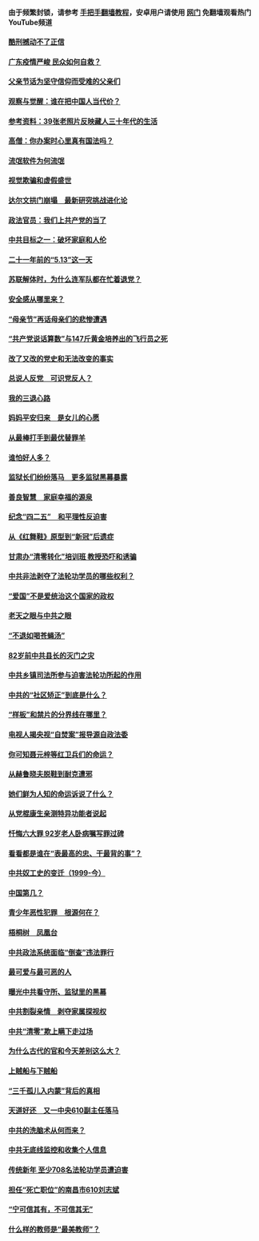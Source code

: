 #### 由于频繁封锁，请参考 [手把手翻墙教程](https://github.com/gfw-breaker/guides/wiki/)，安卓用户请使用 [网门](https://github.com/gfw-breaker/nogfw/blob/master/dl.md?t=06261601) 免翻墙观看热门YouTube频道 

#### [酷刑撼动不了正信](../pages/19/427414.md?t=06261601) 

#### [广东疫情严峻 民众如何自救？](../pages/19/427311.md?t=06261601) 

#### [父亲节话为坚守信仰而受难的父亲们](../pages/19/427033.md?t=06261601) 

#### [观察与觉醒：谁在把中国人当代价？](../pages/19/426987.md?t=06261601) 

#### [参考资料：39张老照片反映藏人三十年代的生活](../pages/19/426471.md?t=06261601) 

#### [高僧：你办案时心里真有国法吗？](../pages/19/426530.md?t=06261601) 

#### [流氓软件为何流氓](../pages/19/426531.md?t=06261601) 

#### [视觉欺骗和虚假盛世](../pages/19/426443.md?t=06261601) 

#### [达尔文拱门崩塌　最新研究挑战进化论](../pages/19/426009.md?t=06261601) 

#### [政法官员：我们上共产党的当了](../pages/19/425351.md?t=06261601) 

#### [中共目标之一：破坏家庭和人伦](../pages/19/424454.md?t=06261601) 

#### [二十一年前的“5.13”这一天](../pages/19/424814.md?t=06261601) 

#### [苏联解体时，为什么连军队都在忙着退党？](../pages/19/424335.md?t=06261601) 

#### [安全感从哪里来？](../pages/19/424336.md?t=06261601) 

#### [“母亲节”再话母亲们的悲惨遭遇](../pages/19/424234.md?t=06261601) 

#### [“共产党说话算数”与147斤黄金培养出的飞行员之死](../pages/19/424115.md?t=06261601) 

#### [改了又改的党史和无法改变的事实](../pages/19/424037.md?t=06261601) 

#### [总说人反党　可识党反人？](../pages/19/423820.md?t=06261601) 

#### [我的三退心路](../pages/19/423876.md?t=06261601) 

#### [妈妈平安归来　是女儿的心愿](../pages/19/423947.md?t=06261601) 

#### [从最棒打手到最优替罪羊](../pages/19/423819.md?t=06261601) 

#### [谁怕好人多？](../pages/19/423774.md?t=06261601) 

#### [监狱长们纷纷落马　更多监狱黑幕暴露](../pages/19/423787.md?t=06261601) 

#### [善良智慧　家庭幸福的源泉](../pages/19/423632.md?t=06261601) 

#### [纪念“四二五”　和平理性反迫害](../pages/19/423660.md?t=06261601) 

#### [从《红舞鞋》原型到“新冠”后遗症](../pages/19/423509.md?t=06261601) 

#### [甘肃办“清零转化”培训班 教授恐吓和诱骗](../pages/19/423498.md?t=06261601) 

#### [中共非法剥夺了法轮功学员的哪些权利？](../pages/19/423392.md?t=06261601) 

#### [“爱国”不是爱统治这个国家的政权](../pages/19/423029.md?t=06261601) 

#### [老天之眼与中共之眼](../pages/19/423378.md?t=06261601) 

#### [“不退如喝苍蝇汤”](../pages/19/423287.md?t=06261601) 

#### [82岁前中共县长的灭门之灾](../pages/19/423055.md?t=06261601) 

#### [中共乡镇司法所参与迫害法轮功所起的作用](../pages/19/423064.md?t=06261601) 

#### [中共的“社区矫正”到底是什么？](../pages/19/422870.md?t=06261601) 

#### [“样板”和禁片的分界线在哪里？](../pages/19/422704.md?t=06261601) 

#### [电视人揭央视“自焚案”报导源自政法委](../pages/19/422770.md?t=06261601) 

#### [你可知聂元梓等红卫兵们的命运？](../pages/19/422848.md?t=06261601) 

#### [从赫鲁晓夫脱鞋到耐克遭邪](../pages/19/422826.md?t=06261601) 

#### [她们鲜为人知的命运诉说了什么？](../pages/19/422754.md?t=06261601) 

#### [从党棍康生亲测特异功能者说起](../pages/19/422657.md?t=06261601) 

#### [忏悔六大罪 92岁老人卧病嘱写罪过碑](../pages/19/422750.md?t=06261601) 

#### [看看都是谁在“表最高的忠、干最背的事”？](../pages/19/422703.md?t=06261601) 

#### [中共奴工史的变迁（1999-今）](../pages/19/422656.md?t=06261601) 

#### [中国第几？](../pages/19/422496.md?t=06261601) 

#### [青少年恶性犯罪　根源何在？](../pages/19/422449.md?t=06261601) 

#### [梧桐树　凤凰台](../pages/19/422442.md?t=06261601) 

#### [中共政法系统面临“倒查”违法罪行](../pages/19/422497.md?t=06261601) 

#### [最可爱与最可恶的人](../pages/19/422448.md?t=06261601) 

#### [曝光中共看守所、监狱里的黑幕](../pages/19/422390.md?t=06261601) 

#### [中共割裂亲情　剥夺家属探视权](../pages/19/422364.md?t=06261601) 

#### [中共“清零”欺上瞒下走过场](../pages/19/422306.md?t=06261601) 

#### [为什么古代的官和今天差别这么大？](../pages/19/422228.md?t=06261601) 

#### [上贼船与下贼船](../pages/19/422276.md?t=06261601) 

#### [“三千孤儿入内蒙”背后的真相](../pages/19/422229.md?t=06261601) 

#### [天道好还　又一中央610副主任落马](../pages/19/422155.md?t=06261601) 

#### [中共的洗脑术从何而来？](../pages/19/422154.md?t=06261601) 

#### [中共无底线监控和收集个人信息](../pages/19/422039.md?t=06261601) 

#### [传统新年 至少708名法轮功学员遭迫害](../pages/19/421946.md?t=06261601) 

#### [担任“死亡职位”的南昌市610刘志斌](../pages/19/421957.md?t=06261601) 

#### [“宁可信其有，不可信其无”](../pages/19/421691.md?t=06261601) 

#### [什么样的教师是“最美教师”？](../pages/19/421755.md?t=06261601) 

